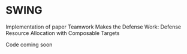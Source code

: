 # SWING
Implementation of paper Teamwork Makes the Defense Work: Defense Resource Allocation with Composable Targets

Code coming soon
